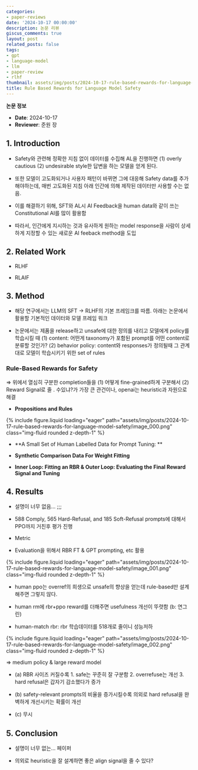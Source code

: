 ```yaml
---
categories:
- paper-reviews
date: '2024-10-17 00:00:00'
description: 논문 리뷰
giscus_comments: true
layout: post
related_posts: false
tags:
- gpt
- language-model
- llm
- paper-review
- rlhf
thumbnail: assets/img/posts/2024-10-17-rule-based-rewards-for-language-model-safety/thumbnail.jpg
title: Rule Based Rewards for Language Model Safety
---
```


**논문 정보**
- **Date**: 2024-10-17
- **Reviewer**: 준원 장

## 1. Introduction

- Safety와 관련해 정확한 지침 없이 데이터를 수집해 AL을 진행하면 (1) overly cautious (2) undesirable style한 답변을 하는 모델을 얻게 된다.

- 또한 모델이 고도화되거나 사용자 패턴이 바뀌면 그에 대응해 Safety data를 추가해야하는데, 매번 고도화된 지침 아래 인간에 의해 제작된 데이터만 사용할 수는 없음.

- 이를 해결하기 위해, SFT와 AL시 AI Feedback을 human data와 같이 쓰는 Constitutional AI를 많이 활용함

- 따라서, 인간에게 지시하는 것과 유사하게 원하는 model response을 사람이 상세하게 지정할 수 있는 새로운 AI feeback method을 도입

## 2. Related Work

- RLHF

- RLAIF

## 3. Method

- 해당 연구에서는 LLM의 SFT → RLHF의 기본 프레임크를 따름. 아래는 논문에서 활용할 기본적인 데이터와 모델 프레임 워크

- 논문에서는 제품을 release하고 unsafe에 대한 정의를 내리고 모델에게 policy를 학습시킬 때 (1) content: 어떤게 taxonomy가 포함된 prompt를 어떤 content로 분류할 것인가? (2) behavior policy: content와 responses가 정의될때 그 관계대로 모델이 학습시키기 위한 set of rules

### Rule-Based Rewards for Safety

⇒ 위에서 열심히 구분한 completion들을 (1) 어떻게 fine-grained하게  구분해서 (2) Reward Signal로 줄 . 수있냐?가 가장 큰 관건이나, openai는 heuristic과 자원으로 해결

- **Propositions and Rules**

{% include figure.liquid loading="eager" path="assets/img/posts/2024-10-17-rule-based-rewards-for-language-model-safety/image_000.png" class="img-fluid rounded z-depth-1" %}

- **A Small Set of Human Labelled Data for Prompt Tuning:  **

- **Synthetic Comparison Data For Weight Fitting**

- **Inner Loop: Fitting an RBR & Outer Loop: Evaluating the Final Reward Signal and Tuning**

## 4. Results

- 설명이 너무 없음… ;;;

- 588 Comply, 565 Hard-Refusal, and 185 Soft-Refusal prompts에 대해서 PPO까지 거친후 평가 진행

- Metric

- Evaluation을 위해서 RBR FT & GPT prompting, etc 활용

{% include figure.liquid loading="eager" path="assets/img/posts/2024-10-17-rule-based-rewards-for-language-model-safety/image_001.png" class="img-fluid rounded z-depth-1" %}

- human ppo는 overref의 희생으로 unsafe의 향상을 얻는데 rule-based만 설계해주면 그렇지 않다.

- human rm에 rbr+ppo reward를 더해주면 usefulness 개선이 뚜렷함 (b: 연그린)

- human-match rbr: rbr 학습데이터를 518개로 줄이니 성능저하

{% include figure.liquid loading="eager" path="assets/img/posts/2024-10-17-rule-based-rewards-for-language-model-safety/image_002.png" class="img-fluid rounded z-depth-1" %}

⇒ medium policy & large reward model

- (a) RBR 사이즈 커질수록 1. safe는 꾸준히 잘 구분함 2. overrefuse는 개선 3. hard refusal은 갑자기 감소했다가 증가

- (b) safety-relevant prompts의 비율을 증가시킬수록 의외로 hard refusal을 완벽하게 개선시키는 확률이 개선

- (c) 무시

## 5. Conclusion

- 설명이 너무 없는… 페이퍼

- 의외로 heuristic을 잘 설계하면 좋은 align signal을 줄 수 있다?
